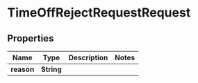 

# TimeOffRejectRequestRequest


## Properties

| Name | Type | Description | Notes |
|------------ | ------------- | ------------- | -------------|
|**reason** | **String** |  |  |



